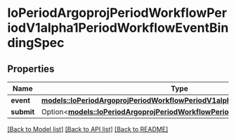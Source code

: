 # IoPeriodArgoprojPeriodWorkflowPeriodV1alpha1PeriodWorkflowEventBindingSpec

## Properties

Name | Type | Description | Notes
------------ | ------------- | ------------- | -------------
**event** | [**models::IoPeriodArgoprojPeriodWorkflowPeriodV1alpha1PeriodEvent**](io.argoproj.workflow.v1alpha1.Event.md) |  | 
**submit** | Option<[**models::IoPeriodArgoprojPeriodWorkflowPeriodV1alpha1PeriodSubmit**](io.argoproj.workflow.v1alpha1.Submit.md)> |  | [optional]

[[Back to Model list]](../README.md#documentation-for-models) [[Back to API list]](../README.md#documentation-for-api-endpoints) [[Back to README]](../README.md)


